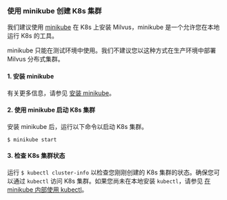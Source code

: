 ### 使用 minikube 创建 K8s 集群

我们建议使用 [minikube](https://minikube.sigs.k8s.io/docs/) 在 K8s 上安装 Milvus，minikube 是一个允许您在本地运行 K8s 的工具。

<div class="alert note">
minikube 只能在测试环境中使用。我们不建议您以这种方式在生产环境中部署 Milvus 分布式集群。
</div>

#### 1. 安装 minikube

有关更多信息，请参见 [安装 minikube](https://minikube.sigs.k8s.io/docs/start/)。

#### 2. 使用 minikube 启动 K8s 集群

安装 minikube 后，运行以下命令以启动 K8s 集群。

```
$ minikube start
```

#### 3. 检查 K8s 集群状态

运行 `$ kubectl cluster-info` 以检查您刚刚创建的 K8s 集群的状态。确保您可以通过 `kubectl` 访问 K8s 集群。如果您尚未在本地安装 `kubectl`，请参见 [在 minikube 内部使用 kubectl](https://minikube.sigs.k8s.io/docs/handbook/kubectl/)。